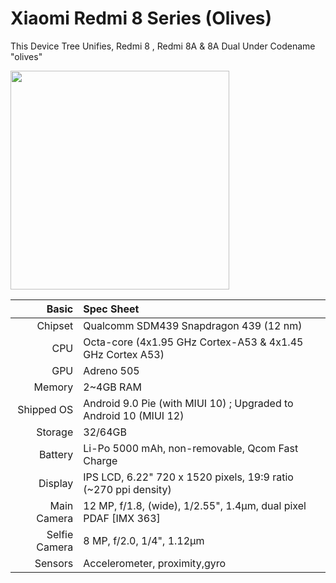 Xiaomi Redmi 8 Series (Olives)
======================================
This Device Tree Unifies, Redmi 8 , Redmi 8A & 8A Dual Under Codename "olives"


<img src="https://fdn2.gsmarena.com/vv/pics/xiaomi/xiaomi-redmi-8a-0.jpg" width="350" height="350"/>

Basic   | Spec Sheet
-------------:|:-------------------------
Chipset       | Qualcomm SDM439 Snapdragon 439 (12 nm)
CPU           | Octa-core (4x1.95 GHz Cortex-A53 & 4x1.45 GHz Cortex A53)
GPU           | Adreno 505
Memory        | 2~4GB RAM
Shipped OS    | Android 9.0 Pie (with MIUI 10) ; Upgraded to Android 10 (MIUI 12)
Storage       | 32/64GB
Battery       | Li-Po 5000 mAh, non-removable, Qcom Fast Charge
Display       | IPS LCD, 6.22" 720 x 1520 pixels, 19:9 ratio (~270 ppi density)
Main Camera   | 12 MP, f/1.8, (wide), 1/2.55", 1.4µm, dual pixel PDAF [IMX 363]
Selfie Camera | 8 MP, f/2.0, 1/4", 1.12µm
Sensors       | Accelerometer, proximity,gyro